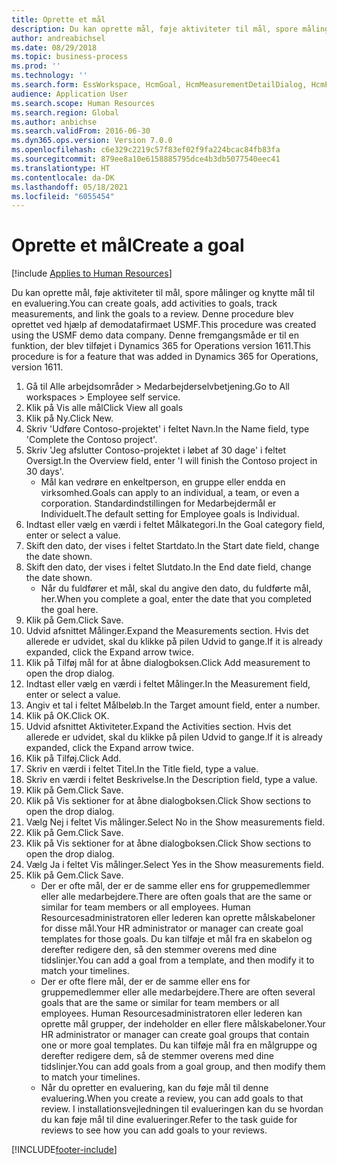 ```yaml
---
title: Oprette et mål
description: Du kan oprette mål, føje aktiviteter til mål, spore målinger og knytte mål til en evaluering.
author: andreabichsel
ms.date: 08/29/2018
ms.topic: business-process
ms.prod: ''
ms.technology: ''
ms.search.form: EssWorkspace, HcmGoal, HcmMeasurementDetailDialog, HcmPerfJournalAdd, HcmGoalChangeSettings, HcmEmployeeDevelopmentWorkspace
audience: Application User
ms.search.scope: Human Resources
ms.search.region: Global
ms.author: anbichse
ms.search.validFrom: 2016-06-30
ms.dyn365.ops.version: Version 7.0.0
ms.openlocfilehash: c6e329c2219c57f83ef02f9fa224bcac84fb83fa
ms.sourcegitcommit: 879ee8a10e6158885795dce4b3db5077540eec41
ms.translationtype: HT
ms.contentlocale: da-DK
ms.lasthandoff: 05/18/2021
ms.locfileid: "6055454"
---
```

# <a name="create-a-goal"></a><span data-ttu-id="8fb14-103">Oprette et mål</span><span class="sxs-lookup"><span data-stu-id="8fb14-103">Create a goal</span></span>

[!include [Applies to Human Resources](../includes/applies-to-hr.md)]

<span data-ttu-id="8fb14-104">Du kan oprette mål, føje aktiviteter til mål, spore målinger og knytte mål til en evaluering.</span><span class="sxs-lookup"><span data-stu-id="8fb14-104">You can create goals, add activities to goals, track measurements, and link the goals to a review.</span></span> <span data-ttu-id="8fb14-105">Denne procedure blev oprettet ved hjælp af demodatafirmaet USMF.</span><span class="sxs-lookup"><span data-stu-id="8fb14-105">This procedure was created using the USMF demo data company.</span></span> <span data-ttu-id="8fb14-106">Denne fremgangsmåde er til en funktion, der blev tilføjet i Dynamics 365 for Operations version 1611.</span><span class="sxs-lookup"><span data-stu-id="8fb14-106">This procedure is for a feature that was added in Dynamics 365 for Operations, version 1611.</span></span>

1. <span data-ttu-id="8fb14-107">Gå til Alle arbejdsområder > Medarbejderselvbetjening.</span><span class="sxs-lookup"><span data-stu-id="8fb14-107">Go to All workspaces > Employee self service.</span></span>
2. <span data-ttu-id="8fb14-108">Klik på Vis alle mål</span><span class="sxs-lookup"><span data-stu-id="8fb14-108">Click View all goals</span></span>
3. <span data-ttu-id="8fb14-109">Klik på Ny.</span><span class="sxs-lookup"><span data-stu-id="8fb14-109">Click New.</span></span>
4. <span data-ttu-id="8fb14-110">Skriv 'Udføre Contoso-projektet' i feltet Navn.</span><span class="sxs-lookup"><span data-stu-id="8fb14-110">In the Name field, type 'Complete the Contoso project'.</span></span>
5. <span data-ttu-id="8fb14-111">Skriv 'Jeg afslutter Contoso-projektet i løbet af 30 dage' i feltet Oversigt.</span><span class="sxs-lookup"><span data-stu-id="8fb14-111">In the Overview field, enter 'I will finish the Contoso project in 30 days'.</span></span>
    * <span data-ttu-id="8fb14-112">Mål kan vedrøre en enkeltperson, en gruppe eller endda en virksomhed.</span><span class="sxs-lookup"><span data-stu-id="8fb14-112">Goals can apply to an individual, a team, or even a corporation.</span></span> <span data-ttu-id="8fb14-113">Standardindstillingen for Medarbejdermål er Individuelt.</span><span class="sxs-lookup"><span data-stu-id="8fb14-113">The default setting for Employee goals is Individual.</span></span>  
6. <span data-ttu-id="8fb14-114">Indtast eller vælg en værdi i feltet Målkategori.</span><span class="sxs-lookup"><span data-stu-id="8fb14-114">In the Goal category field, enter or select a value.</span></span>
7. <span data-ttu-id="8fb14-115">Skift den dato, der vises i feltet Startdato.</span><span class="sxs-lookup"><span data-stu-id="8fb14-115">In the Start date field, change the date shown.</span></span>
8. <span data-ttu-id="8fb14-116">Skift den dato, der vises i feltet Slutdato.</span><span class="sxs-lookup"><span data-stu-id="8fb14-116">In the End date field, change the date shown.</span></span>
    * <span data-ttu-id="8fb14-117">Når du fuldfører et mål, skal du angive den dato, du fuldførte mål, her.</span><span class="sxs-lookup"><span data-stu-id="8fb14-117">When you complete a goal, enter the date that you completed the goal here.</span></span>  
9. <span data-ttu-id="8fb14-118">Klik på Gem.</span><span class="sxs-lookup"><span data-stu-id="8fb14-118">Click Save.</span></span>
10. <span data-ttu-id="8fb14-119">Udvid afsnittet Målinger.</span><span class="sxs-lookup"><span data-stu-id="8fb14-119">Expand the Measurements section.</span></span> <span data-ttu-id="8fb14-120">Hvis det allerede er udvidet, skal du klikke på pilen Udvid to gange.</span><span class="sxs-lookup"><span data-stu-id="8fb14-120">If it is already expanded, click the Expand arrow twice.</span></span>
11. <span data-ttu-id="8fb14-121">Klik på Tilføj mål for at åbne dialogboksen.</span><span class="sxs-lookup"><span data-stu-id="8fb14-121">Click Add measurement to open the drop dialog.</span></span>
12. <span data-ttu-id="8fb14-122">Indtast eller vælg en værdi i feltet Målinger.</span><span class="sxs-lookup"><span data-stu-id="8fb14-122">In the Measurement field, enter or select a value.</span></span>
13. <span data-ttu-id="8fb14-123">Angiv et tal i feltet Målbeløb.</span><span class="sxs-lookup"><span data-stu-id="8fb14-123">In the Target amount field, enter a number.</span></span>
14. <span data-ttu-id="8fb14-124">Klik på OK.</span><span class="sxs-lookup"><span data-stu-id="8fb14-124">Click OK.</span></span>
15. <span data-ttu-id="8fb14-125">Udvid afsnittet Aktiviteter.</span><span class="sxs-lookup"><span data-stu-id="8fb14-125">Expand the Activities section.</span></span> <span data-ttu-id="8fb14-126">Hvis det allerede er udvidet, skal du klikke på pilen Udvid to gange.</span><span class="sxs-lookup"><span data-stu-id="8fb14-126">If it is already expanded, click the Expand arrow twice.</span></span>
16. <span data-ttu-id="8fb14-127">Klik på Tilføj.</span><span class="sxs-lookup"><span data-stu-id="8fb14-127">Click Add.</span></span>
17. <span data-ttu-id="8fb14-128">Skriv en værdi i feltet Titel.</span><span class="sxs-lookup"><span data-stu-id="8fb14-128">In the Title field, type a value.</span></span>
18. <span data-ttu-id="8fb14-129">Skriv en værdi i feltet Beskrivelse.</span><span class="sxs-lookup"><span data-stu-id="8fb14-129">In the Description field, type a value.</span></span>
19. <span data-ttu-id="8fb14-130">Klik på Gem.</span><span class="sxs-lookup"><span data-stu-id="8fb14-130">Click Save.</span></span>
20. <span data-ttu-id="8fb14-131">Klik på Vis sektioner for at åbne dialogboksen.</span><span class="sxs-lookup"><span data-stu-id="8fb14-131">Click Show sections to open the drop dialog.</span></span>
21. <span data-ttu-id="8fb14-132">Vælg Nej i feltet Vis målinger.</span><span class="sxs-lookup"><span data-stu-id="8fb14-132">Select No in the Show measurements field.</span></span>
22. <span data-ttu-id="8fb14-133">Klik på Gem.</span><span class="sxs-lookup"><span data-stu-id="8fb14-133">Click Save.</span></span>
23. <span data-ttu-id="8fb14-134">Klik på Vis sektioner for at åbne dialogboksen.</span><span class="sxs-lookup"><span data-stu-id="8fb14-134">Click Show sections to open the drop dialog.</span></span>
24. <span data-ttu-id="8fb14-135">Vælg Ja i feltet Vis målinger.</span><span class="sxs-lookup"><span data-stu-id="8fb14-135">Select Yes in the Show measurements field.</span></span>
25. <span data-ttu-id="8fb14-136">Klik på Gem.</span><span class="sxs-lookup"><span data-stu-id="8fb14-136">Click Save.</span></span>
    * <span data-ttu-id="8fb14-137">Der er ofte mål, der er de samme eller ens for gruppemedlemmer eller alle medarbejdere.</span><span class="sxs-lookup"><span data-stu-id="8fb14-137">There are often goals that are the same or similar for team members or all employees.</span></span>     <span data-ttu-id="8fb14-138">Human Resourcesadministratoren eller lederen kan oprette målskabeloner for disse mål.</span><span class="sxs-lookup"><span data-stu-id="8fb14-138">Your HR administrator or manager can create goal templates for those goals.</span></span> <span data-ttu-id="8fb14-139">Du kan tilføje et mål fra en skabelon og derefter redigere den, så den stemmer overens med dine tidslinjer.</span><span class="sxs-lookup"><span data-stu-id="8fb14-139">You can add a goal from a template, and then modify it to match your timelines.</span></span>  
    * <span data-ttu-id="8fb14-140">Der er ofte flere mål, der er de samme eller ens for gruppemedlemmer eller alle medarbejdere.</span><span class="sxs-lookup"><span data-stu-id="8fb14-140">There are often several goals that are the same or similar for team members or all employees.</span></span>     <span data-ttu-id="8fb14-141">Human Resourcesadministratoren eller lederen kan oprette mål grupper, der indeholder en eller flere målskabeloner.</span><span class="sxs-lookup"><span data-stu-id="8fb14-141">Your HR administrator or manager can create goal groups that contain one or more goal templates.</span></span> <span data-ttu-id="8fb14-142">Du kan tilføje mål fra en målgruppe og derefter redigere dem, så de stemmer overens med dine tidslinjer.</span><span class="sxs-lookup"><span data-stu-id="8fb14-142">You can add goals from a goal group, and then modify them to match your timelines.</span></span>  
    * <span data-ttu-id="8fb14-143">Når du opretter en evaluering, kan du føje mål til denne evaluering.</span><span class="sxs-lookup"><span data-stu-id="8fb14-143">When you create a review, you can add goals to that review.</span></span> <span data-ttu-id="8fb14-144">I installationsvejledningen til evalueringen kan du se hvordan du kan føje mål til dine evalueringer.</span><span class="sxs-lookup"><span data-stu-id="8fb14-144">Refer to the task guide for reviews to see how you can add goals to your reviews.</span></span>  



[!INCLUDE[footer-include](../includes/footer-banner.md)]